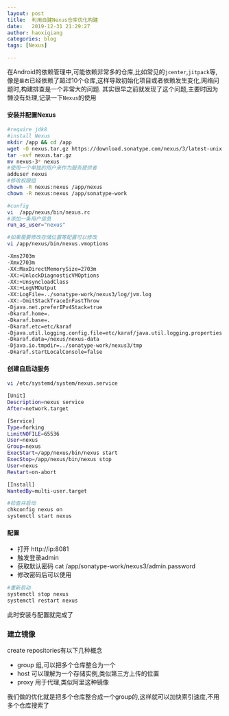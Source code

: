 ```yaml
---
layout: post
title:  利用自建Nexus仓库优化构建
date:   2019-12-31 21:29:27
author: haoxiqiang
categories: blog
tags: [Nexus]

---
```



在Android的依赖管理中,可能依赖非常多的仓库,比如常见的`jcenter`,`jitpack`等,像是`最右`已经依赖了超过10个仓库,这样导致初始化项目或者依赖发生变化,网络问题时,构建排查是一个非常大的问题.
其实很早之前就发现了这个问题,主要时因为懒没有处理,记录一下`Nexus`的使用

#### 安装并配置Nexus
``` bash
#require jdk8
#install Nexus
mkdir /app && cd /app
wget -O nexus.tar.gz https://download.sonatype.com/nexus/3/latest-unix.tar.gz
tar -xvf nexus.tar.gz
mv nexus-3* nexus
#使用一个单独的用户来作为服务提供者
adduser nexus
#修改权限组
chown -R nexus:nexus /app/nexus
chown -R nexus:nexus /app/sonatype-work
```
``` bash
#config
vi  /app/nexus/bin/nexus.rc
#添加一条用户信息
run_as_user="nexus"
```
``` bash
#如果需要修改存储位置等配置可以修改
vi /app/nexus/bin/nexus.vmoptions

-Xms2703m
-Xmx2703m
-XX:MaxDirectMemorySize=2703m
-XX:+UnlockDiagnosticVMOptions
-XX:+UnsyncloadClass
-XX:+LogVMOutput
-XX:LogFile=../sonatype-work/nexus3/log/jvm.log
-XX:-OmitStackTraceInFastThrow
-Djava.net.preferIPv4Stack=true
-Dkaraf.home=.
-Dkaraf.base=.
-Dkaraf.etc=etc/karaf
-Djava.util.logging.config.file=etc/karaf/java.util.logging.properties
-Dkaraf.data=/nexus/nexus-data
-Djava.io.tmpdir=../sonatype-work/nexus3/tmp
-Dkaraf.startLocalConsole=false
```
#### 创建自启动服务
``` bash
vi /etc/systemd/system/nexus.service

[Unit]
Description=nexus service
After=network.target

[Service]
Type=forking
LimitNOFILE=65536
User=nexus
Group=nexus
ExecStart=/app/nexus/bin/nexus start
ExecStop=/app/nexus/bin/nexus stop
User=nexus
Restart=on-abort

[Install]
WantedBy=multi-user.target
```
```bash
#检查并启动
chkconfig nexus on
systemctl start nexus
```
#### 配置
* 打开 http://ip:8081
* 触发登录admin
* 获取默认密码 cat /app/sonatype-work/nexus3/admin.password
* 修改密码后可以使用
```bash
#重新启动
systemctl stop nexus
systemctl restart nexus
```
此时安装与配置就完成了


### 建立镜像
create repositories有以下几种概念
* group 组,可以把多个仓库整合为一个
* host 可以理解为一个存储实例,类似第三方上传的位置
* proxy 用于代理,类似阿里这种镜像

我们做的优化就是把多个仓库整合成一个group的,这样就可以加快索引速度,不用多个仓库搜索了
